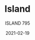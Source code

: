 ---
designer: "Claudio Dondoli - Marco Pocci"
description: "A%20set%20of%20soft%20islands%20designed%20for%20waiting%20and%20relax%20areas.%20Upholstered%20armchair%20with%20water%20proof%20polystyrene%20spheres%20provided%20with%20a%20handle%20for%20easy%20carrying."
image_primary: "img/Island_795_01_zoom.jpg"
image_secondary: "img/Island_795_02_zoom.jpg"
manufacturer: "Pedrali"
href: "https://www.pedrali.it/en/products/catalog/Lounge-chair-ISLAND-795/"
subtitle: "ISLAND 795"
tags: 
  - "Pedrali"
  - "Lounge Seating"
title: "Island"
category: "Lounge Seating"
slug: "/manufacturers/pedrali/lounge-seating/claudio-dondoli-marco-pocci-island"
date: "2021-02-19"
---